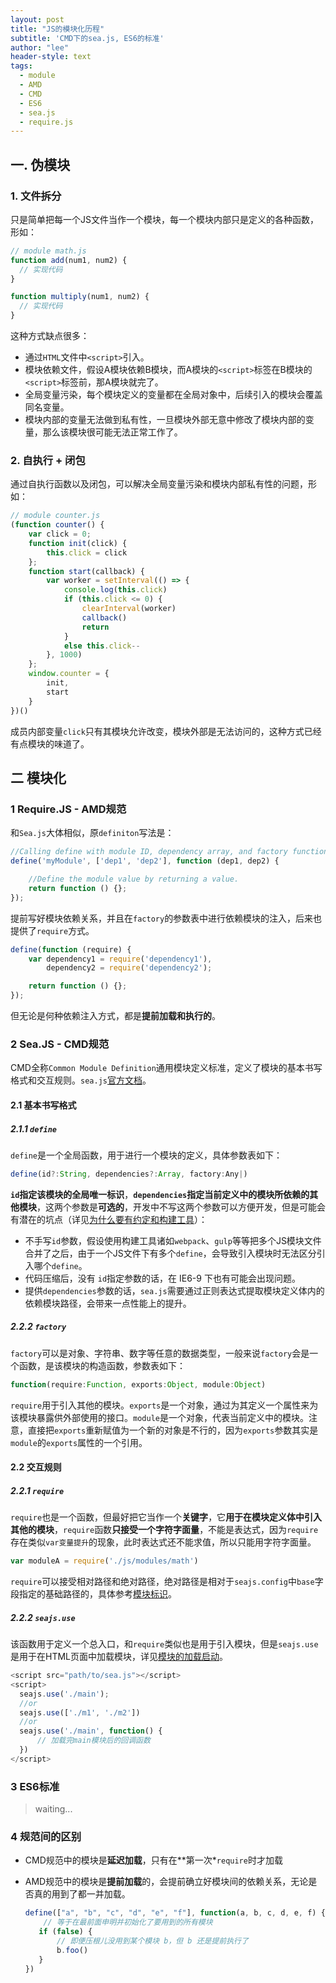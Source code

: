 ```yaml
---
layout: post
title: "JS的模块化历程"
subtitle: 'CMD下的sea.js, ES6的标准'
author: "lee"
header-style: text
tags:
  - module
  - AMD
  - CMD
  - ES6
  - sea.js
  - require.js
---
```


## 一. 伪模块

### 1. 文件拆分

只是简单把每一个JS文件当作一个模块，每一个模块内部只是定义的各种函数，形如：

```javascript
// module math.js
function add(num1, num2) {
  // 实现代码
}

function multiply(num1, num2) {
  // 实现代码
}
```

这种方式缺点很多：

- 通过`HTML`文件中`<script>`引入。
- 模块依赖文件，假设A模块依赖B模块，而A模块的`<script>`标签在B模块的`<script>`标签前，那A模块就完了。
- 全局变量污染，每个模块定义的变量都在全局对象中，后续引入的模块会覆盖同名变量。
- 模块内部的变量无法做到私有性，一旦模块外部无意中修改了模块内部的变量，那么该模块很可能无法正常工作了。

### 2. 自执行 + 闭包

通过自执行函数以及闭包，可以解决全局变量污染和模块内部私有性的问题，形如：

```javascript
// module counter.js
(function counter() {
    var click = 0;
    function init(click) {
        this.click = click
    };
    function start(callback) {
        var worker = setInterval(() => {
            console.log(this.click)
            if (this.click <= 0) {
                clearInterval(worker)
                callback()
                return
            }
            else this.click--
        }, 1000)
    };
    window.counter = {
        init,
        start
    }
})()
```

成员内部变量`click`只有其模块允许改变，模块外部是无法访问的，这种方式已经有点模块的味道了。



## 二  模块化

### 1 Require.JS - AMD规范

和`Sea.js`大体相似，原`definiton`写法是：

```javascript
//Calling define with module ID, dependency array, and factory function
define('myModule', ['dep1', 'dep2'], function (dep1, dep2) {

    //Define the module value by returning a value.
    return function () {};
});
```

提前写好模块依赖关系，并且在`factory`的参数表中进行依赖模块的注入，后来也提供了`require`方式。

```javascript
define(function (require) {
    var dependency1 = require('dependency1'),
        dependency2 = require('dependency2');

    return function () {};
});
```

但无论是何种依赖注入方式，都是**提前加载和执行的**。

### 2 Sea.JS - CMD规范

CMD全称`Common Module Definition`通用模块定义标准，定义了模块的基本书写格式和交互规则。`sea.js`[官方文档](https://seajs.github.io/seajs/docs/#docs)。

#### 2.1 基本书写格式

##### 2.1.1  `define`

`define`是一个全局函数，用于进行一个模块的定义，具体参数表如下：

```javascript
define(id?:String, dependencies?:Array, factory:Any|)
```

**`id`指定该模块的全局唯一标识**，**`dependencies`指定当前定义中的模块所依赖的其他模块**，这两个参数是**可选的**，开发中不写这两个参数可以方便开发，但是可能会有潜在的坑点（详见[为什么要有约定和构建工具](https://github.com/seajs/seajs/issues/426)）：

- 不手写`id`参数，假设使用构建工具诸如`webpack`、`gulp`等等把多个JS模块文件合并了之后，由于一个JS文件下有多个`define`，会导致引入模块时无法区分引入哪个`define`。
- 代码压缩后，没有 `id`指定参数的话，在 IE6-9 下也有可能会出现问题。
- 提供`dependencies`参数的话，`sea.js`需要通过正则表达式提取模块定义体内的依赖模块路径，会带来一点性能上的提升。

##### 2.2.2 `factory`

 `factory`可以是对象、字符串、数字等任意的数据类型，一般来说`factory`会是一个函数，是该模块的构造函数，参数表如下：

```javascript
function(require:Function, exports:Object, module:Object)
```

`require`用于引入其他的模块。`exports`是一个对象，通过为其定义一个属性来为该模块暴露供外部使用的接口。`module`是一个对象，代表当前定义中的模块。注意，直接把`exports`重新赋值为一个新的对象是不行的，因为`exports`参数其实是`module`的`exports`属性的一个引用。

#### 2.2 交互规则 

##### 2.2.1  `require`

`require`也是一个函数，但最好把它当作一个**关键字**，它**用于在模块定义体中引入其他的模块**，`require`函数**只接受一个字符字面量**，不能是表达式，因为`require`存在类似`var变量提升`的现象，此时表达式还不能求值，所以只能用字符字面量。

```javascript
var moduleA = require('./js/modules/math')
```

`require`可以接受相对路径和绝对路径，绝对路径是相对于`seajs.config`中`base`字段指定的基础路径的，具体参考[模块标识](https://github.com/seajs/seajs/issues/258)。

##### 2.2.2 `seajs.use`

该函数用于定义一个总入口，和`require`类似也是用于引入模块，但是`seajs.use`是用于在HTML页面中加载模块，详见[模块的加载启动](https://github.com/seajs/seajs/issues/260)。

```javascript
<script src="path/to/sea.js"></script>
<script>
  seajs.use('./main');
  //or
  seajs.use(['./m1', './m2'])
  //or
  seajs.use('./main', function() {
      // 加载完main模块后的回调函数
  })
</script>
```

### 3 ES6标准

> waiting...

### 4 规范间的区别

- CMD规范中的模块是**延迟加载**，只有在**第一次*`require`时才加载

- AMD规范中的模块是**提前加载**的，会提前确立好模块间的依赖关系，无论是否真的用到了都一并加载。

  ```javascript
  define(["a", "b", "c", "d", "e", "f"], function(a, b, c, d, e, f) {
      // 等于在最前面申明并初始化了要用到的所有模块
     if (false) {
         // 即便压根儿没用到某个模块 b，但 b 还是提前执行了
         b.foo()
     }
  })
  ```

  



###   